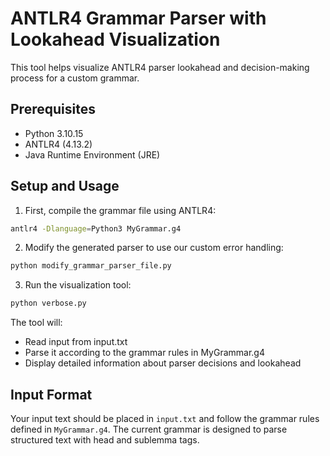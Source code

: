 # ANTLR4 Grammar Parser with Lookahead Visualization

This tool helps visualize ANTLR4 parser lookahead and decision-making process for a custom grammar.

## Prerequisites

- Python 3.10.15
- ANTLR4 (4.13.2)
- Java Runtime Environment (JRE)

## Setup and Usage

1. First, compile the grammar file using ANTLR4:

```sh
antlr4 -Dlanguage=Python3 MyGrammar.g4
```

2. Modify the generated parser to use our custom error handling:

```sh
python modify_grammar_parser_file.py
```

3. Run the visualization tool: 
```sh
python verbose.py
```

The tool will:

- Read input from input.txt
- Parse it according to the grammar rules in MyGrammar.g4
- Display detailed information about parser decisions and lookahead
## Input Format
Your input text should be placed in `input.txt` and follow the grammar rules defined in `MyGrammar.g4`. The current grammar is designed to parse structured text with head and sublemma tags.
